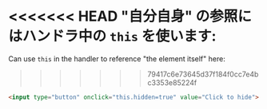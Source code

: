 <<<<<<< HEAD
"自分自身" の参照にはハンドラ中の `this` を使います:
=======
Can use `this` in the handler to reference "the element itself" here:
>>>>>>> 79417c6e73645d37f184f0cc7e4bc3353e85224f

```html run height=50
<input type="button" onclick="this.hidden=true" value="Click to hide">
```
